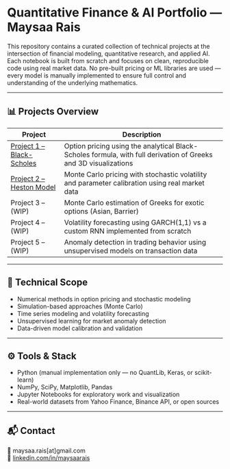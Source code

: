 # Quantitative Finance & AI Portfolio — Maysaa Rais

This repository contains a curated collection of technical projects at the intersection of financial modeling, quantitative research, and applied AI.  
Each notebook is built from scratch and focuses on clean, reproducible code using real market data. No pre-built pricing or ML libraries are used — every model is manually implemented to ensure full control and understanding of the underlying mathematics.

---

## 📊 Projects Overview

| Project | Description |
|--------|-------------|
| [Project 1 – Black-Scholes](./Project1_BlackScholes/README.md) | Option pricing using the analytical Black-Scholes formula, with full derivation of Greeks and 3D visualizations |
| [Project 2 – Heston Model](./Project2_HestonModel/README.md) | Monte Carlo pricing with stochastic volatility and parameter calibration using real market data |
| Project 3 – (WIP) | Monte Carlo estimation of Greeks for exotic options (Asian, Barrier) |
| Project 4 – (WIP) | Volatility forecasting using GARCH(1,1) vs a custom RNN implemented from scratch |
| Project 5 – (WIP) | Anomaly detection in trading behavior using unsupervised models on transaction data |

---

## 🧠 Technical Scope

- Numerical methods in option pricing and stochastic modeling
- Simulation-based approaches (Monte Carlo)
- Time series modeling and volatility forecasting
- Unsupervised learning for market anomaly detection
- Data-driven model calibration and validation

---

## ⚙️ Tools & Stack

- Python (manual implementation only — no QuantLib, Keras, or scikit-learn)
- NumPy, SciPy, Matplotlib, Pandas
- Jupyter Notebooks for exploratory work and visualization
- Real-world datasets from Yahoo Finance, Binance API, or open sources

---

## 📬 Contact

📧 maysaa.rais[at]gmail.com  
🔗 [linkedin.com/in/maysaarais](https://www.linkedin.com/in/maysaarais)
